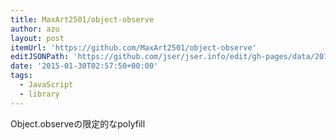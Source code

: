 ```yaml
---
title: MaxArt2501/object-observe
author: azu
layout: post
itemUrl: 'https://github.com/MaxArt2501/object-observe'
editJSONPath: 'https://github.com/jser/jser.info/edit/gh-pages/data/2015/01/index.json'
date: '2015-01-30T02:57:50+00:00'
tags:
  - JavaScript
  - library
---
```

Object.observeの限定的なpolyfill
